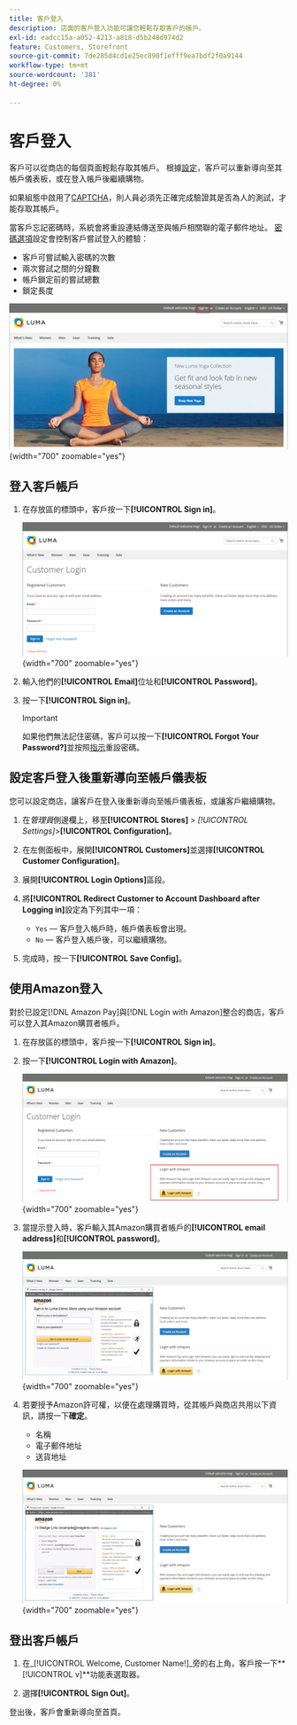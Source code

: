 ```yaml
---
title: 客戶登入
description: 店面的客戶登入功能可讓您輕鬆存取客戶的帳戶。
exl-id: eadcc15a-a052-4213-a818-d5b248d974d2
feature: Customers, Storefront
source-git-commit: 7de285d4cd1e25ec890f1efff9ea7bdf2f0a9144
workflow-type: tm+mt
source-wordcount: '381'
ht-degree: 0%

---
```


# 客戶登入

客戶可以從商店的每個頁面輕鬆存取其帳戶。 根據[設定](../customers/account-options-new.md)，客戶可以重新導向至其帳戶儀表板，或在登入帳戶後繼續購物。

如果組態中啟用了[CAPTCHA](../systems/security-captcha.md)，則人員必須先正確完成驗證其是否為人的測試，才能存取其帳戶。

當客戶忘記密碼時，系統會將重設連結傳送至與帳戶相關聯的電子郵件地址。 [密碼選項](../customers/password-options.md)設定會控制客戶嘗試登入的體驗：

- 客戶可嘗試輸入密碼的次數
- 兩次嘗試之間的分鐘數
- 帳戶鎖定前的嘗試總數
- 鎖定長度

![登入店面頁首的連結](assets/storefront-sign-in-create-account.png){width="700" zoomable="yes"}

## 登入客戶帳戶

1. 在存放區的標頭中，客戶按一下&#x200B;**[!UICONTROL Sign in]**。

   ![客戶登入](assets/login.png){width="700" zoomable="yes"}

1. 輸入他們的&#x200B;**[!UICONTROL Email]**&#x200B;位址和&#x200B;**[!UICONTROL Password]**。

1. 按一下&#x200B;**[!UICONTROL Sign in]**。

   >[!IMPORTANT]
   >
   >如果他們無法記住密碼，客戶可以按一下&#x200B;**[!UICONTROL Forgot Your Password?]**&#x200B;並按照[指示](../customers/password-reset.md)重設密碼。

## 設定客戶登入後重新導向至帳戶儀表板

您可以設定商店，讓客戶在登入後重新導向至帳戶儀表板，或讓客戶繼續購物。

1. 在&#x200B;_管理員_&#x200B;側邊欄上，移至&#x200B;**[!UICONTROL Stores]** > _[!UICONTROL Settings]_>**[!UICONTROL Configuration]**。

1. 在左側面板中，展開&#x200B;**[!UICONTROL Customers]**&#x200B;並選擇&#x200B;**[!UICONTROL Customer Configuration]**。

1. 展開&#x200B;**[!UICONTROL Login Options]**&#x200B;區段。

1. 將&#x200B;**[!UICONTROL Redirect Customer to Account Dashboard after Logging in]**&#x200B;設定為下列其中一項：

   - `Yes` — 客戶登入帳戶時，帳戶儀表板會出現。
   - `No` — 客戶登入帳戶後，可以繼續購物。

1. 完成時，按一下&#x200B;**[!UICONTROL Save Config]**。

## 使用Amazon登入

對於已設定[!DNL Amazon Pay]與[!DNL Login with Amazon]整合的商店，客戶可以登入其Amazon購買者帳戶。

1. 在存放區的標頭中，客戶按一下&#x200B;**[!UICONTROL Sign in]**。

1. 按一下&#x200B;**[!UICONTROL Login with Amazon]**。

   ![使用Amazon登入](assets/amazon-pay.png){width="700" zoomable="yes"}

1. 當提示登入時，客戶輸入其Amazon購買者帳戶的&#x200B;**[!UICONTROL email address]**&#x200B;和&#x200B;**[!UICONTROL password]**。

   ![正在進入Amazon認證](assets/amazon-popup1.png){width="700" zoomable="yes"}

1. 若要授予Amazon許可權，以便在處理購買時，從其帳戶與商店共用以下資訊，請按一下&#x200B;**確定**。

   - 名稱
   - 電子郵件地址
   - 送貨地址

   ![授予共用資料的許可權](assets/amazon-popup2.png){width="700" zoomable="yes"}

## 登出客戶帳戶

1. 在&#x200B;_[!UICONTROL Welcome, Customer Name!]_旁的右上角，客戶按一下&#x200B;**[!UICONTROL v]**功能表選取器。

1. 選擇&#x200B;**[!UICONTROL Sign Out]**。

登出後，客戶會重新導向至首頁。
